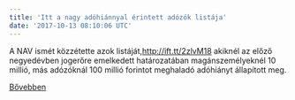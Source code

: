 ```yaml
---
title: 'Itt a nagy adóhiánnyal érintett adózók listája'
date: '2017-10-13 08:10:06 UTC'
---
```


A NAV ismét közzétette azok listáját,<http://ift.tt/2zlvM18> akiknél az előző negyedévben jogerőre emelkedett határozatában magánszemélyeknél 10 millió, más adózóknál 100 millió forintot meghaladó adóhiányt állapított meg.


[Bővebben](http://ift.tt/2z5bEPY)
